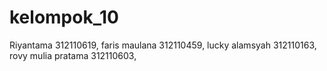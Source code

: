 # kelompok_10
Riyantama 312110619,
faris maulana 312110459,
lucky alamsyah 312110163,
rovy mulia pratama 312110603,
